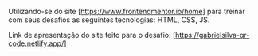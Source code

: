 Utilizando-se do site [https://www.frontendmentor.io/home] 
para treinar com seus desafios as seguintes tecnologias: HTML, CSS, JS.

Link de apresentação do site feito para o desafio: [https://gabrielsilva-qr-code.netlify.app/]
